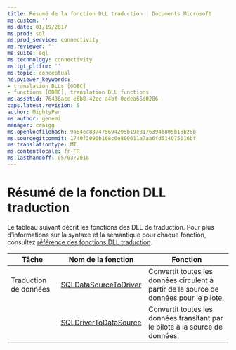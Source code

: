 ```yaml
---
title: Résumé de la fonction DLL traduction | Documents Microsoft
ms.custom: ''
ms.date: 01/19/2017
ms.prod: sql
ms.prod_service: connectivity
ms.reviewer: ''
ms.suite: sql
ms.technology: connectivity
ms.tgt_pltfrm: ''
ms.topic: conceptual
helpviewer_keywords:
- translation DLLs [ODBC]
- functions [ODBC], translation DLL functions
ms.assetid: 76436acc-e6b8-42ec-a4bf-0edea65d0286
caps.latest.revision: 5
author: MightyPen
ms.author: genemi
manager: craigg
ms.openlocfilehash: 9a54ec837475694295b19e8176394b805b18b28b
ms.sourcegitcommit: 1740f3090b168c0e809611a7aa6fd514075616bf
ms.translationtype: MT
ms.contentlocale: fr-FR
ms.lasthandoff: 05/03/2018
---
```

# <a name="translation-dll-function-summary"></a>Résumé de la fonction DLL traduction
Le tableau suivant décrit les fonctions des DLL de traduction. Pour plus d’informations sur la syntaxe et la sémantique pour chaque fonction, consultez [référence des fonctions DLL traduction](../../../odbc/reference/syntax/translation-dll-api-reference.md).  
  
|Tâche|Nom de la fonction|Fonction|  
|----------|-------------------|-------------|  
|Traduction de données|[SQLDataSourceToDriver](../../../odbc/reference/syntax/sqldatasourcetodriver-function.md)|Convertit toutes les données circulent à partir de la source de données pour le pilote.|  
||[SQLDriverToDataSource](../../../odbc/reference/syntax/sqldrivertodatasource-function.md)|Convertit toutes les données transitant par le pilote à la source de données.|
